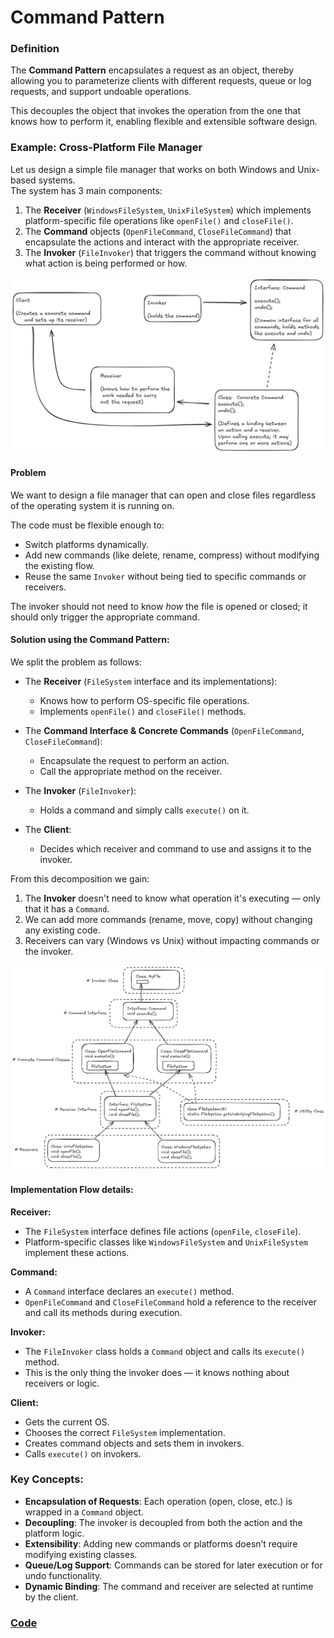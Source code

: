 # Command Pattern

### Definition

The **Command Pattern** encapsulates a request as an object, thereby allowing you to parameterize clients with different requests, queue or log requests, and support undoable operations.

This decouples the object that invokes the operation from the one that knows how to perform it, enabling flexible and extensible software design.

### Example: Cross-Platform File Manager

Let us design a simple file manager that works on both Windows and Unix-based systems.  
The system has 3 main components:

1. The **Receiver** (`WindowsFileSystem`, `UnixFileSystem`) which implements platform-specific file operations like `openFile()` and `closeFile()`.  
2. The **Command** objects (`OpenFileCommand`, `CloseFileCommand`) that encapsulate the actions and interact with the appropriate receiver.  
3. The **Invoker** (`FileInvoker`) that triggers the command without knowing what action is being performed or how.

![image](../media/command-pattern-def-diagram.png)

#### Problem

We want to design a file manager that can open and close files regardless of the operating system it is running on.

The code must be flexible enough to:
- Switch platforms dynamically.
- Add new commands (like delete, rename, compress) without modifying the existing flow.
- Reuse the same `Invoker` without being tied to specific commands or receivers.

The invoker should not need to know *how* the file is opened or closed; it should only trigger the appropriate command.

#### Solution using the Command Pattern:

We split the problem as follows:

- The **Receiver** (`FileSystem` interface and its implementations):  
  - Knows how to perform OS-specific file operations.
  - Implements `openFile()` and `closeFile()` methods.
  
- The **Command Interface & Concrete Commands** (`OpenFileCommand`, `CloseFileCommand`):  
  - Encapsulate the request to perform an action.
  - Call the appropriate method on the receiver.
  
- The **Invoker** (`FileInvoker`):  
  - Holds a command and simply calls `execute()` on it.
  
- The **Client**:  
  - Decides which receiver and command to use and assigns it to the invoker.

From this decomposition we gain:

1. The **Invoker** doesn't need to know what operation it's executing — only that it has a `Command`.  
2. We can add more commands (rename, move, copy) without changing any existing code.  
3. Receivers can vary (Windows vs Unix) without impacting commands or the invoker.

![image](../media/Command-Class-Diagram.png)

#### Implementation Flow details:

**Receiver:**

- The `FileSystem` interface defines file actions (`openFile`, `closeFile`).
- Platform-specific classes like `WindowsFileSystem` and `UnixFileSystem` implement these actions.

**Command:**

- A `Command` interface declares an `execute()` method.
- `OpenFileCommand` and `CloseFileCommand` hold a reference to the receiver and call its methods during execution.

**Invoker:**

- The `FileInvoker` class holds a `Command` object and calls its `execute()` method.
- This is the only thing the invoker does — it knows nothing about receivers or logic.

**Client:**

- Gets the current OS.
- Chooses the correct `FileSystem` implementation.
- Creates command objects and sets them in invokers.
- Calls `execute()` on invokers.

### Key Concepts:

* **Encapsulation of Requests**: Each operation (open, close, etc.) is wrapped in a `Command` object.  
* **Decoupling**: The invoker is decoupled from both the action and the platform logic.  
* **Extensibility**: Adding new commands or platforms doesn’t require modifying existing classes.  
* **Queue/Log Support**: Commands can be stored for later execution or for undo functionality.  
* **Dynamic Binding**: The command and receiver are selected at runtime by the client.


### [Code](./Command.java)
